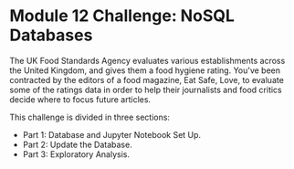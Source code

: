 # Module 12 Challenge: NoSQL Databases

The UK Food Standards Agency evaluates various establishments across the United Kingdom, and gives them a food hygiene rating. You've been contracted by the editors of a food magazine, Eat Safe, Love, to evaluate some of the ratings data in order to help their journalists and food critics decide where to focus future articles.

This challenge is divided in three sections:
- Part 1: Database and Jupyter Notebook Set Up.
- Part 2: Update the Database.
- Part 3: Exploratory Analysis.